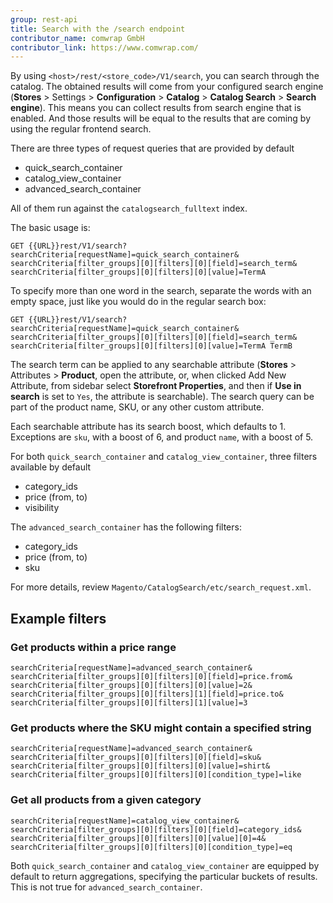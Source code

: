```yaml
---
group: rest-api
title: Search with the /search endpoint
contributor_name: comwrap GmbH
contributor_link: https://www.comwrap.com/
---
```


By using `<host>/rest/<store_code>/V1/search`, you can search through the catalog. The obtained results will come from your configured search engine (**Stores** > Settings > **Configuration** > **Catalog** > **Catalog Search** > **Search engine**).
This means you can collect results from search engine that is enabled. And those results will be equal to the results that are coming by using the regular frontend search.

There are three types of request queries that are provided by default

*  quick_search_container
*  catalog_view_container
*  advanced_search_container

All of them run against the `catalogsearch_fulltext` index.

The basic usage is:

```http
GET {{URL}}rest/V1/search?searchCriteria[requestName]=quick_search_container&
searchCriteria[filter_groups][0][filters][0][field]=search_term&
searchCriteria[filter_groups][0][filters][0][value]=TermA
```
To specify more than one word in the search, separate the words with an empty space, just like you would do in the regular search box:

```http
GET {{URL}}rest/V1/search?searchCriteria[requestName]=quick_search_container&
searchCriteria[filter_groups][0][filters][0][field]=search_term&
searchCriteria[filter_groups][0][filters][0][value]=TermA TermB
```

The search term can be applied to any searchable attribute (**Stores** > Attributes > **Product**, open the attribute, or, when clicked Add New Attribute, from sidebar select **Storefront Properties**, and then if **Use in search** is set to `Yes`, the attribute is searchable). The search query can be part of the product name, SKU, or any other custom attribute.

Each searchable attribute has its search boost, which defaults to 1.
Exceptions are `sku`, with a boost of 6, and product `name`, with a boost of 5.

For both `quick_search_container` and `catalog_view_container`, three filters available by default

*  category_ids
*  price (from, to)
*  visibility

The `advanced_search_container` has the following filters:

*  category_ids
*  price (from, to)
*  sku

For more details, review `Magento/CatalogSearch/etc/search_request.xml`.

## Example filters

### Get products within a price range

```http
searchCriteria[requestName]=advanced_search_container&
searchCriteria[filter_groups][0][filters][0][field]=price.from&
searchCriteria[filter_groups][0][filters][0][value]=2&
searchCriteria[filter_groups][0][filters][1][field]=price.to&
searchCriteria[filter_groups][0][filters][1][value]=3
```

### Get products where the SKU might contain a specified string

```http
searchCriteria[requestName]=advanced_search_container&
searchCriteria[filter_groups][0][filters][0][field]=sku&
searchCriteria[filter_groups][0][filters][0][value]=shirt&
searchCriteria[filter_groups][0][filters][0][condition_type]=like
```

### Get all products from a given category

```http
searchCriteria[requestName]=catalog_view_container&
searchCriteria[filter_groups][0][filters][0][field]=category_ids&
searchCriteria[filter_groups][0][filters][0][value][0]=4&
searchCriteria[filter_groups][0][filters][0][condition_type]=eq
```

Both `quick_search_container` and `catalog_view_container` are equipped by default to return aggregations, specifying the particular buckets of results. This is not true for `advanced_search_container`.
